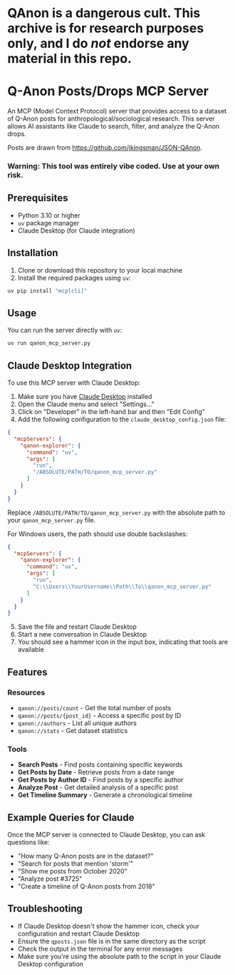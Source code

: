 # QAnon is a dangerous cult. This archive is for research purposes only, and I do _not_ endorse any material in this repo.

# Q-Anon Posts/Drops MCP Server

An MCP (Model Context Protocol) server that provides access to a dataset of Q-Anon posts for anthropological/sociological research. This server allows AI assistants like Claude to search, filter, and analyze the Q-Anon drops.

Posts are drawn from https://github.com/jkingsman/JSON-QAnon.

### Warning: This tool was entirely vibe coded. Use at your own risk.

## Prerequisites

- Python 3.10 or higher
- `uv` package manager
- Claude Desktop (for Claude integration)

## Installation

1. Clone or download this repository to your local machine
2. Install the required packages using `uv`:

```bash
uv pip install "mcp[cli]"
```

## Usage

You can run the server directly with `uv`:

```bash
uv run qanon_mcp_server.py
```

## Claude Desktop Integration

To use this MCP server with Claude Desktop:

1. Make sure you have [Claude Desktop](https://claude.ai/download) installed
2. Open the Claude menu and select "Settings..."
3. Click on "Developer" in the left-hand bar and then "Edit Config"
4. Add the following configuration to the `claude_desktop_config.json` file:

```json
{
  "mcpServers": {
    "qanon-explorer": {
      "command": "uv",
      "args": [
        "run",
        "/ABSOLUTE/PATH/TO/qanon_mcp_server.py"
      ]
    }
  }
}
```

Replace `/ABSOLUTE/PATH/TO/qanon_mcp_server.py` with the absolute path to your `qanon_mcp_server.py` file.

For Windows users, the path should use double backslashes:

```json
{
  "mcpServers": {
    "qanon-explorer": {
      "command": "uv",
      "args": [
        "run",
        "C:\\Users\\YourUsername\\Path\\To\\qanon_mcp_server.py"
      ]
    }
  }
}
```

5. Save the file and restart Claude Desktop
6. Start a new conversation in Claude Desktop
7. You should see a hammer icon in the input box, indicating that tools are available

## Features

### Resources

- `qanon://posts/count` - Get the total number of posts
- `qanon://posts/{post_id}` - Access a specific post by ID
- `qanon://authors` - List all unique authors
- `qanon://stats` - Get dataset statistics

### Tools

- **Search Posts** - Find posts containing specific keywords
- **Get Posts by Date** - Retrieve posts from a date range
- **Get Posts by Author ID** - Find posts by a specific author
- **Analyze Post** - Get detailed analysis of a specific post
- **Get Timeline Summary** - Generate a chronological timeline

## Example Queries for Claude

Once the MCP server is connected to Claude Desktop, you can ask questions like:

- "How many Q-Anon posts are in the dataset?"
- "Search for posts that mention 'storm'"
- "Show me posts from October 2020"
- "Analyze post #3725"
- "Create a timeline of Q-Anon posts from 2018"

## Troubleshooting

- If Claude Desktop doesn't show the hammer icon, check your configuration and restart Claude Desktop
- Ensure the `qposts.json` file is in the same directory as the script
- Check the output in the terminal for any error messages
- Make sure you're using the absolute path to the script in your Claude Desktop configuration
